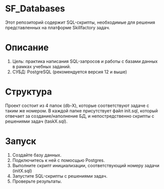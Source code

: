 # SF_Databases

Этот репозиторий содержит SQL-скрипты, необходимые для решения представленных на платформе Skillfactory задач.

# Описание
1) Цель: практика написания SQL-запросов и работы с базами данных в рамках учебных заданий.
2) СУБД: PostgreSQL (рекомендуется версия 12 и выше) 

# Структура
Проект состоит из 4 папок (db-X), которые соответствуют задаче с таким же номером. В каждой папке присутствует файл init.sql, который отвечает за создание/наполнение БД, и непостредственно скрипты с решениями задач (taskX.sql).

# Запуск
1) Создайте базу данных.
2) Подключитесь к ней с помосщью Postgres.
3) Выполните скрипт инициализации, соответствующий номеру задачи (initX.sql)
4) Запустите SQL-скрипты с решениями задач.
5) Проверьте результаты.
